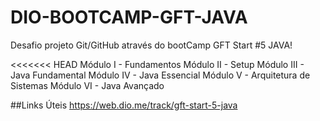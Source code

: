 # DIO-BOOTCAMP-GFT-JAVA

Desafio projeto Git/GitHub através do bootCamp GFT Start #5 JAVA!

<<<<<<< HEAD
Módulo I - Fundamentos
Módulo II - Setup
Módulo III - Java Fundamental
Módulo IV - Java Essencial
Módulo V - Arquitetura de Sistemas
Módulo VI - Java Avançado

##Links Úteis
https://web.dio.me/track/gft-start-5-java